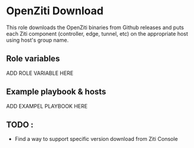 # OpenZiti Download
This role downloads the OpenZiti binaries from Github releases and puts each Ziti component (controller, edge, tunnel, etc) on the appropriate host using host's group name.

## Role variables
ADD ROLE VARIABLE HERE

## Example playbook & hosts
ADD EXAMPEL PLAYBOOK HERE

## TODO :
- Find a way to support specific version download from Ziti Console
